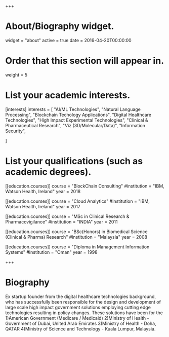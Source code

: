+++
# About/Biography widget.
widget = "about"
active = true
date = 2016-04-20T00:00:00

# Order that this section will appear in.
weight = 5

# List your academic interests.
[interests]
  interests = [
    "AI/ML Technologies",
    "Natural Language Processing",
    "Blockchain Techology Applications",
    "Digital Healthcare Technologies",
    "High Impact Experimental Technologies",
    "Clinical & Pharmaceutical Research",
    "Viz (3D/Molecular/Data)",
    "Information Security",
    
  ]

# List your qualifications (such as academic degrees).

[[education.courses]]
  course = "BlockChain Consulting"
  #institution = "IBM, Watson Health, Ireland"
  year = 2018

[[education.courses]]
  course = "Cloud Analytics"
  #institution = "IBM, Watson Health, Ireland"
  year = 2017

[[education.courses]]
  course = "MSc in Clinical Research & Pharmacovigilance"
  #institution = "INDIA"
  year = 2011

[[education.courses]]
  course = "BSc(Honors) in Biomedical Science (Clinical & Pharma) Research"
  #institution = "Malaysia"
  year = 2008

[[education.courses]]
  course = "Diploma in Management Information Systems"
  #institution = "Oman"
  year = 1998

 
+++

# Biography

Ex startup founder from the digital healthcare technologies background, who has successfully been responsible for the design and development of large scale high impact government solutions employing cutting edge technologies resulting in policy changes. These solutions have been for the 1)American Government (Medicare / Medicaid) 2)Ministry of Health - Government of Dubai, United Arab Emirates 3)Ministry of Health - Doha, QATAR 4)Ministry of Science and Technology - Kuala Lumpur, Malaysia. 
